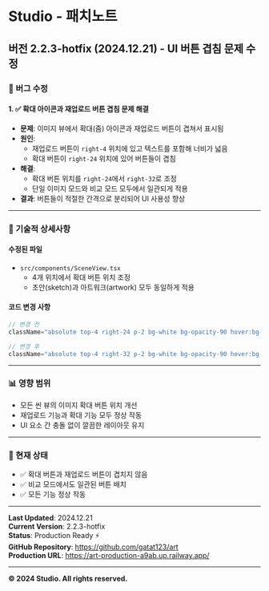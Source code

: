# Studio - 패치노트

## 버전 2.2.3-hotfix (2024.12.21) - UI 버튼 겹침 문제 수정

### 🐛 버그 수정

#### 1. ✅ 확대 아이콘과 재업로드 버튼 겹침 문제 해결
- **문제**: 이미지 뷰에서 확대(줌) 아이콘과 재업로드 버튼이 겹쳐서 표시됨
- **원인**: 
  - 재업로드 버튼이 `right-4` 위치에 있고 텍스트를 포함해 너비가 넓음
  - 확대 버튼이 `right-24` 위치에 있어 버튼들이 겹침
- **해결**: 
  - 확대 버튼 위치를 `right-24`에서 `right-32`로 조정
  - 단일 이미지 모드와 비교 모드 모두에서 일관되게 적용
- **결과**: 버튼들이 적절한 간격으로 분리되어 UI 사용성 향상

---

### 🔧 기술적 상세사항

#### 수정된 파일
- `src/components/SceneView.tsx`
  - 4개 위치에서 확대 버튼 위치 조정
  - 초안(sketch)과 아트워크(artwork) 모두 동일하게 적용

#### 코드 변경 사항
```typescript
// 변경 전
className="absolute top-4 right-24 p-2 bg-white bg-opacity-90 hover:bg-opacity-100 text-black rounded-lg shadow-md"

// 변경 후
className="absolute top-4 right-32 p-2 bg-white bg-opacity-90 hover:bg-opacity-100 text-black rounded-lg shadow-md"
```

---

### 📊 영향 범위
- 모든 씬 뷰의 이미지 확대 버튼 위치 개선
- 재업로드 기능과 확대 기능 모두 정상 작동
- UI 요소 간 충돌 없이 깔끔한 레이아웃 유지

---

### 🎯 현재 상태
- ✅ 확대 버튼과 재업로드 버튼이 겹치지 않음
- ✅ 비교 모드에서도 일관된 버튼 배치
- ✅ 모든 기능 정상 작동

---

**Last Updated**: 2024.12.21  
**Current Version**: 2.2.3-hotfix  
**Status**: Production Ready ⚡  
**GitHub Repository**: https://github.com/gatat123/art  
**Production URL**: https://art-production-a9ab.up.railway.app/

---

**© 2024 Studio. All rights reserved.**

